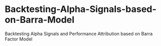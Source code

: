 # Backtesting-Alpha-Signals-based-on-Barra-Model
Backtesting Alpha Signals and Performance Attribution based on Barra Factor Model
